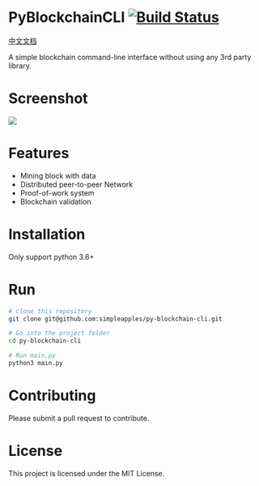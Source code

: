 # PyBlockchainCLI [![Build Status](https://travis-ci.org/simpleapples/py-blockchain-cli.svg?branch=master)](https://travis-ci.org/simpleapples/py-blockchain-cli)

[中文文档](README_zh.md)

A simple blockchain command-line interface without using any 3rd party library.

# Screenshot

![](http://ww1.sinaimg.cn/large/6ae0adaely1fpb0l9rznog20fo0d8gqg.gif)

# Features

- Mining block with data
- Distributed peer-to-peer Network
- Proof-of-work system
- Blockchain validation

# Installation

Only support python 3.6+

# Run

```bash
# clone this repository
git clone git@github.com:simpleapples/py-blockchain-cli.git

# Go into the project folder
cd py-blockchain-cli

# Run main.py
python3 main.py
```

# Contributing

Please submit a pull request to contribute.

# License

This project is licensed under the MIT License.